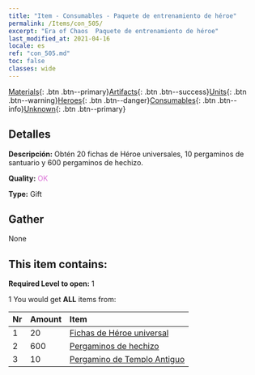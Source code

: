 ```yaml
---
title: "Item - Consumables - Paquete de entrenamiento de héroe"
permalink: /Items/con_505/
excerpt: "Era of Chaos  Paquete de entrenamiento de héroe"
last_modified_at: 2021-04-16
locale: es
ref: "con_505.md"
toc: false
classes: wide
---
```

 [Materials](/es/Items/){: .btn .btn--primary}[Artifacts](/es/Items/Artifacts/){: .btn .btn--success}[Units](/es/Items/Units/){: .btn .btn--warning}[Heroes](/es/Items/Heroes/){: .btn .btn--danger}[Consumables](/es/Items/Consumables/){: .btn .btn--info}[Unknown](/es/Items/Unknown/){: .btn .btn--primary}

## Detalles
 **Descripción:** Obtén 20 fichas de Héroe universales, 10 pergaminos de santuario y 600 pergaminos de hechizo.

 **Quality:** <span style="color: #DA70D6">OK</span>

 **Type:** Gift

## Gather

  None

## This item contains:

 **Required Level to open:** 1

 1 You would get **ALL** items  from:

  | Nr | Amount |     Item    |
  |:---|:-------|:------------|
  | 1 | 20 | [Fichas de Héroe universal](/es/Items/her_358/) |  | 
  | 2 | 600 | [Pergaminos de hechizo](/es/Items/con_694/) |  | 
  | 3 | 10 | [Pergamino de Templo Antiguo](/es/Items/con_697/) |  | 
